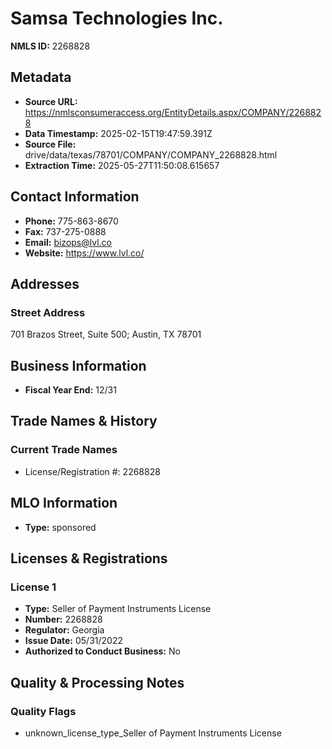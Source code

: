 # Samsa Technologies Inc.

**NMLS ID:** 2268828

## Metadata
- **Source URL:** https://nmlsconsumeraccess.org/EntityDetails.aspx/COMPANY/2268828
- **Data Timestamp:** 2025-02-15T19:47:59.391Z
- **Source File:** drive/data/texas/78701/COMPANY/COMPANY_2268828.html
- **Extraction Time:** 2025-05-27T11:50:08.615657

## Contact Information
- **Phone:** 775-863-8670
- **Fax:** 737-275-0888
- **Email:** bizops@lvl.co
- **Website:** https://www.lvl.co/

## Addresses
### Street Address
701 Brazos Street, Suite 500; Austin, TX 78701

## Business Information
- **Fiscal Year End:** 12/31

## Trade Names & History
### Current Trade Names
- License/Registration #: 2268828

## MLO Information
- **Type:** sponsored

## Licenses & Registrations

### License 1
- **Type:** Seller of Payment Instruments License
- **Number:** 2268828
- **Regulator:** Georgia
- **Issue Date:** 05/31/2022
- **Authorized to Conduct Business:** No

## Quality & Processing Notes
### Quality Flags
- unknown_license_type_Seller of Payment Instruments License
